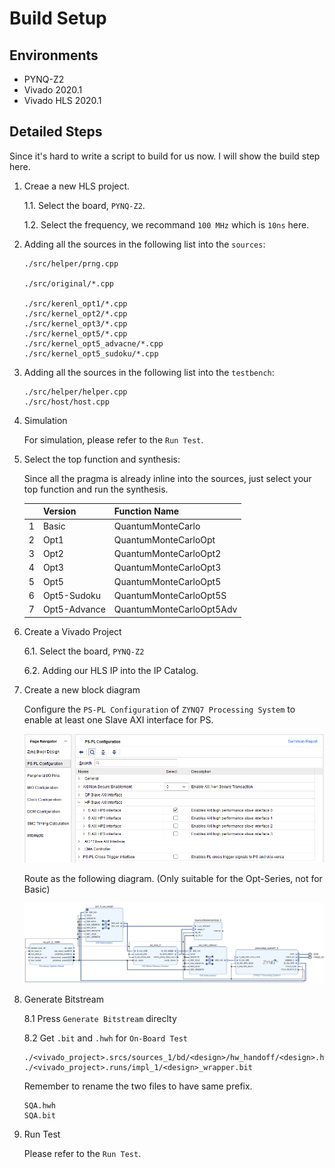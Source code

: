 # Build Setup

## Environments

* PYNQ-Z2
* Vivado 2020.1
* Vivado HLS 2020.1

## Detailed Steps

Since it's hard to write a script to build for us now. I will show the build step here.

1. Creae a new HLS project.
    
    1.1. Select the board, `PYNQ-Z2`.

    1.2. Select the frequency, we recommand `100 MHz` which is `10ns` here.

2. Adding all the sources in the following list into the `sources`:

    ```text
    ./src/helper/prng.cpp

    ./src/original/*.cpp

    ./src/kerenl_opt1/*.cpp
    ./src/kernel_opt2/*.cpp
    ./src/kernel_opt3/*.cpp
    ./src/kernel_opt5/*.cpp
    ./src/kernel_opt5_advacne/*.cpp
    ./src/kernel_opt5_sudoku/*.cpp
    ```

3. Adding all the sources in the following list into the `testbench`:

    ```text
    ./src/helper/helper.cpp
    ./src/host/host.cpp
    ```

4. Simulation

   For simulation, please refer to the `Run Test`.

5. Select the top function and synthesis:

    Since all the pragma is already inline into the sources, just select your top function and run the synthesis. 

    ||Version|Function Name|
    |-|-|-|
    |1|Basic|QuantumMonteCarlo|
    |2|Opt1|QuantumMonteCarloOpt|
    |3|Opt2|QuantumMonteCarloOpt2|
    |4|Opt3|QuantumMonteCarloOpt3|
    |5|Opt5|QuantumMonteCarloOpt5|
    |6|Opt5-Sudoku|QuantumMonteCarloOpt5S|
    |7|Opt5-Advance|QuantumMonteCarloOpt5Adv|

6. Create a Vivado Project

    6.1. Select the board, `PYNQ-Z2`

    6.2. Adding our HLS IP into the IP Catalog.

7. Create a new block diagram

    Configure the `PS-PL Configuration` of `ZYNQ7 Processing System` to enable at least one Slave AXI interface for PS.

    ![ps_pl_config](https://raw.githubusercontent.com/allen880117/Simulated-Quantum-Annealing/main/docs/report_images/ps_pl_config.png)

    Route as the following diagram. (Only suitable for the Opt-Series, not for Basic)

    ![bd](https://raw.githubusercontent.com/allen880117/Simulated-Quantum-Annealing/main/docs/report_images/block_diagram.png)

8. Generate Bitstream

    8.1 Press `Generate Bitstream` direclty

    8.2 Get `.bit` and `.hwh` for `On-Board Test`

    ```text
    ./<vivado_project>.srcs/sources_1/bd/<design>/hw_handoff/<design>.hwh
    ./<vivado_project>.runs/impl_1/<design>_wrapper.bit
    ```

    Remember to rename the two files to have same prefix.

    ```text
    SQA.hwh
    SQA.bit
    ```

9. Run Test

    Please refer to the `Run Test`.